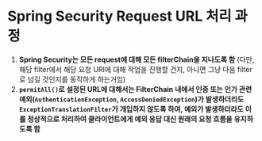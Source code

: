 # Spring Security Request URL 처리 과정

1. **Spring Security는 모든 request에 대해 모든 filterChain을 지나도록 함** (다만, 해당 filter에서 해당 요청 URI에 대해 작업을 진행할 건지, 아니면 그냥 다음 filter로 넘길 것인지를 동작하게 하는거임) 
2. **`permitAll()`로 설정된 URL에 대해서는 FilterChain 내에서 인증 또는 인가 관련 예외(`AuthenticationException`, `AccessDeniedException`)가 발생하더라도 `ExceptionTranslationFilter`가 개입하지 않도록 하여,  예외가 발생하더라도 이를 정상적으로 처리하여 클라이언트에게 예외 응답 대신 원래의 요청 흐름을 유지하도록 함**
